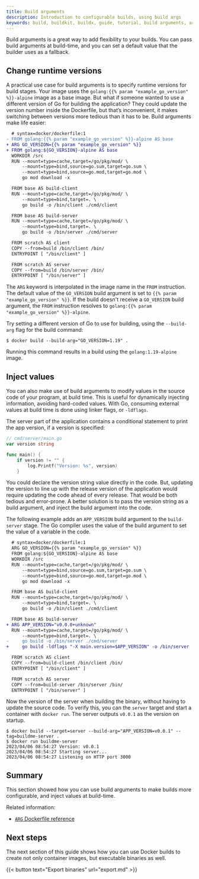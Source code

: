 ```yaml
---
title: Build arguments
description: Introduction to configurable builds, using build args
keywords: build, buildkit, buildx, guide, tutorial, build arguments, arg
---
```


Build arguments is a great way to add flexibility to your builds. You can pass
build arguments at build-time, and you can set a default value that the builder
uses as a fallback.

## Change runtime versions

A practical use case for build arguments is to specify runtime versions for
build stages. Your image uses the `golang:{{% param "example_go_version" %}}-alpine`
image as a base image.
But what if someone wanted to use a different version of Go for building the
application? They could update the version number inside the Dockerfile, but
that’s inconvenient, it makes switching between versions more tedious than it
has to be. Build arguments make life easier:

```diff
  # syntax=docker/dockerfile:1
- FROM golang:{{% param "example_go_version" %}}-alpine AS base
+ ARG GO_VERSION={{% param "example_go_version" %}}
+ FROM golang:${GO_VERSION}-alpine AS base
  WORKDIR /src
  RUN --mount=type=cache,target=/go/pkg/mod/ \
      --mount=type=bind,source=go.sum,target=go.sum \
      --mount=type=bind,source=go.mod,target=go.mod \
      go mod download -x

  FROM base AS build-client
  RUN --mount=type=cache,target=/go/pkg/mod/ \
      --mount=type=bind,target=. \
      go build -o /bin/client ./cmd/client

  FROM base AS build-server
  RUN --mount=type=cache,target=/go/pkg/mod/ \
      --mount=type=bind,target=. \
      go build -o /bin/server ./cmd/server

  FROM scratch AS client
  COPY --from=build /bin/client /bin/
  ENTRYPOINT [ "/bin/client" ]

  FROM scratch AS server
  COPY --from=build /bin/server /bin/
  ENTRYPOINT [ "/bin/server" ]
```

The `ARG` keyword is interpolated in the image name in the `FROM` instruction.
The default value of the `GO_VERSION` build argument is set to `{{% param "example_go_version" %}}`.
If the build doesn't receive a `GO_VERSION` build argument, the `FROM` instruction
resolves to `golang:{{% param "example_go_version" %}}-alpine`.

Try setting a different version of Go to use for building, using the
`--build-arg` flag for the build command:

```console
$ docker build --build-arg="GO_VERSION=1.19" .
```

Running this command results in a build using the `golang:1.19-alpine` image.

## Inject values

You can also make use of build arguments to modify values in the source code of
your program, at build time. This is useful for dynamically injecting
information, avoiding hard-coded values. With Go, consuming external values at
build time is done using linker flags, or `-ldflags`.

The server part of the application contains a conditional statement to print the
app version, if a version is specified:

```go
// cmd/server/main.go
var version string

func main() {
	if version != "" {
		log.Printf("Version: %s", version)
	}
```

You could declare the version string value directly in the code. But, updating
the version to line up with the release version of the application would require
updating the code ahead of every release. That would be both tedious and
error-prone. A better solution is to pass the version string as a build
argument, and inject the build argument into the code.

The following example adds an `APP_VERSION` build argument to the `build-server`
stage. The Go compiler uses the value of the build argument to set the value of
a variable in the code.

```diff
  # syntax=docker/dockerfile:1
  ARG GO_VERSION={{% param "example_go_version" %}}
  FROM golang:${GO_VERSION}-alpine AS base
  WORKDIR /src
  RUN --mount=type=cache,target=/go/pkg/mod/ \
      --mount=type=bind,source=go.sum,target=go.sum \
      --mount=type=bind,source=go.mod,target=go.mod \
      go mod download -x

  FROM base AS build-client
  RUN --mount=type=cache,target=/go/pkg/mod/ \
      --mount=type=bind,target=. \
      go build -o /bin/client ./cmd/client

  FROM base AS build-server
+ ARG APP_VERSION="v0.0.0+unknown"
  RUN --mount=type=cache,target=/go/pkg/mod/ \
      --mount=type=bind,target=. \
-     go build -o /bin/server ./cmd/server
+     go build -ldflags "-X main.version=$APP_VERSION" -o /bin/server ./cmd/server

  FROM scratch AS client
  COPY --from=build-client /bin/client /bin/
  ENTRYPOINT [ "/bin/client" ]

  FROM scratch AS server
  COPY --from=build-server /bin/server /bin/
  ENTRYPOINT [ "/bin/server" ]
```

Now the version of the server when building the binary, without having to update
the source code. To verify this, you can the `server` target and start a
container with `docker run`. The server outputs `v0.0.1` as the version on
startup.

```console
$ docker build --target=server --build-arg="APP_VERSION=v0.0.1" --tag=buildme-server .
$ docker run buildme-server
2023/04/06 08:54:27 Version: v0.0.1
2023/04/06 08:54:27 Starting server...
2023/04/06 08:54:27 Listening on HTTP port 3000
```

## Summary

This section showed how you can use build arguments to make builds more
configurable, and inject values at build-time.

Related information:

- [`ARG` Dockerfile reference](../../engine/reference/builder.md#arg)

## Next steps

The next section of this guide shows how you can use Docker builds to create not
only container images, but executable binaries as well.

{{< button text="Export binaries" url="export.md" >}}
